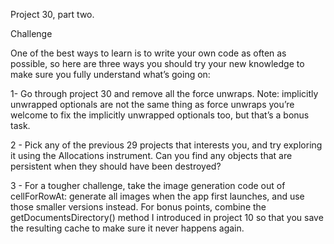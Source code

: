 Project 30, part two.


Challenge

One of the best ways to learn is to write your own code as often as possible, so here are three ways you should try your new knowledge to make sure you fully understand what’s going on:

1- Go through project 30 and remove all the force unwraps. Note: implicitly unwrapped optionals are not the same thing as force unwraps  you’re welcome to fix the implicitly unwrapped optionals too, but that’s a bonus task.

2 - Pick any of the previous 29 projects that interests you, and try exploring it using the Allocations instrument. Can you find any objects that are persistent when they should have been destroyed?

3 - For a tougher challenge, take the image generation code out of cellForRowAt: generate all images when the app first launches, and use those smaller versions instead. For bonus points, combine the getDocumentsDirectory() method I introduced in project 10 so that you save the resulting cache to make sure it never happens again.
